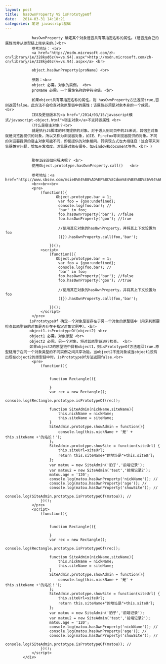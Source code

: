 ```yaml
---
layout: post
title:  hasOwnProperty VS isPrototypeOf
date:   2014-03-31 14:18:21
categories: 笔记 javascript基础
---
```


<div class="entry">


                hasOwnProperty 确定某个对象是否具有带指定名称的属性。(是否是自己的属性而非从原型链上继承来的。)<br>
                参考地址： <br>
                <a href="http://msdn.microsoft.com/zh-cn/library/ie/328kyd6z(v=vs.94).aspx">http://msdn.microsoft.com/zh-cn/library/ie/328kyd6z(v=vs.94).aspx</a> <br>

                object.hasOwnProperty(proName) <br>

                参数：<br>
                object 必需。对象的实例。 <br>
                proName 必需。一个属性名称的字符串值。<br>

                如果object具有带指定名称的属性，则 hasOwnProperty方法返回true,否则返回false。此方法不会检查对象原型链中的属性；该属性必须是对象本身的一个成员。<br>
                IE8及更低版本的<a href="/2014/03/15/javascript模式/javascript-object.html">宿主对象</a>不支持该属性 <br>
                (什么是宿主对象？<br>
                就是执行JS脚本的环境提供的对象。对于嵌入到网页中的JS来说，其宿主对象就是浏览器提供的对象，所以又称为浏览器对象，如IE、Firefox等浏览器提供的对象。不同的浏览器提供的宿主对象可能不同，即使提供的对象相同，其实现方式也大相径庭！这会带来浏览器兼容问题，增加开发难度。浏览器对象有很多，如window和document等等。<br> )


                那在IE8该如何解决呢？ <br>
                使用Object.prototype.hasOwnProperty.call()   <br>

                参考地址：<a href="http://www.sbssw.com/msie8%E4%B8%AD%EF%BC%8Cdom%E4%B8%8D%E6%94%AF%E6%8C%81hasownproperty%E7%9A%84%E8%A7%A3%E5%86%B3%E6%96%B9%E6%A1%88/">http://www.sbssw.com/msie8%E4%B8%AD%EF%BC%8Cdom%E4%B8%8D%E6%94%AF%E6%8C%81hasownproperty%E7%9A%84%E8%A7%A3%E5%86%B3%E6%96%B9%E6%A1%88/</a>
                <br><br><br>
                <pre>
                    (function(){
                           Object.prototype.bar = 1;
                            var foo = {goo:undefined};
                            console.log(foo.bar); //
                            'bar' in foo;
                            foo.hasOwnProperty('bar'); //false
                            foo.hasOwnProperty('goo'); //true

                            //使用其它对象的hasOwnProperty，并将其上下文设置为foo
                            ({}).hasOwnProperty.call(foo,'bar');

                        })();
                    <script>
                        (function(){
                           Object.prototype.bar = 1;
                            var foo = {goo:undefined};
                            console.log(foo.bar); //
                            'bar' in foo;
                            foo.hasOwnProperty('bar'); //false
                            foo.hasOwnProperty('goo'); //true

                            //使用其它对象的hasOwnProperty，并将其上下文设置为foo
                            ({}).hasOwnProperty.call(foo,'bar');

                        })();
                    </script>
                </pre>
               isPrototypeOf 确定一个对象是否存在于另一个对象的原型链中（用来判断要检查其原型链的对象是否存在于指定对象实例中）。<br>
               object1.isPrototypeOf(object2) <br>
               object1 必需。对象原型 <br>
               object2 必需。另一个对象，将对其原型链进行检查。 <br>
               如果object2的原型链中具有object1，则isPrototypeOf方法返回true.原型链用于在同一个对象类型的不同实例之间共享功能。当object2不是对象或当object1没有出现在object2的原型链中时，isPrototypeOf方法返回false.<br>
                <pre>
                    (function(){


                        function Rectangle(){

                        }
                        var rec = new Rectangle();
                        console.log(Rectangle.prototype.isPrototypeOf(rec));

                        function SiteAdmin(nickName,siteName){
                            this.nickName = nickName;
                            this.siteName = siteName;
                        }
                        SiteAdmin.prototype.showAdmin = function(){
                            console.log(this.nickName + '是' + this.siteName +'的站长！');
                        };
                        SiteAdmin.prototype.showSite = function(siteUrl) {
                            this.siteUrl=siteUrl;
                            return this.siteName+"的地址是"+this.siteUrl;
                        };
                        var matou = new SiteAdmin('豹子','前端记录');
                        var matou2 = new SiteAdmin('test','前端记录2');
                        matou.age = '120';
                        console.log(matou.hasOwnProperty('nickName')); //
                        console.log(matou.hasOwnProperty('age')); //
                        console.log(matou.hasOwnProperty('showSite')); //
                        console.log(SiteAdmin.prototype.isPrototypeOf(matou)); //
                    })();
                </pre>
                <script>
                    (function(){


                        function Rectangle(){

                        }
                        var rec = new Rectangle();
                        console.log(Rectangle.prototype.isPrototypeOf(rec));

                        function SiteAdmin(nickName,siteName){
                            this.nickName = nickName;
                            this.siteName = siteName;
                        }
                        SiteAdmin.prototype.showAdmin = function(){
                            console.log(this.nickName + '是' + this.siteName +'的站长！');
                        };
                        SiteAdmin.prototype.showSite = function(siteUrl) {
                            this.siteUrl=siteUrl;
                            return this.siteName+"的地址是"+this.siteUrl;
                        };
                        var matou = new SiteAdmin('豹子','前端记录');
                        var matou2 = new SiteAdmin('test','前端记录2');
                        matou.age = '120';
                        console.log(matou.hasOwnProperty('nickName')); //
                        console.log(matou.hasOwnProperty('age')); //
                        console.log(matou.hasOwnProperty('showSite')); //
                        console.log(SiteAdmin.prototype.isPrototypeOf(matou)); //
                    })();
                </script>
            </div>